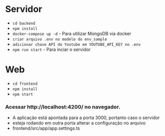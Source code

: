 # Servidor
- `cd backend`
- `npm install`
- `docker-compose up -d` - Para utilizar MongoDB via docker
- `criar arquivo .env no modelo do env_sample`
- `adicionar chave API do Youtube em YOUTUBE_API_KEY no .env` 
- `npm run start` - Para inciar o servidor 

 # Web
 - `cd frontend`
 - `npm install`
 - `npm start`
 ### Acessar http://localhost:4200/ no navegador.
 - A aplicação está apontada para a porta 3000, portanto caso o servidor
 - esteja rodando em outra porta alterar a configuração no arquivo
 - frontend/src/app/app.settings.ts

